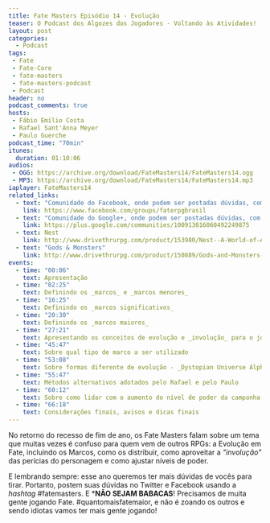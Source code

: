 ```yaml
---
title: Fate Masters Episódio 14 - Evolução
teaser: O Podcast dos Algozes dos Jogadores - Voltando às Atividades!
layout: post
categories:
  - Podcast
tags:
 - Fate
 - Fate-Core
 - fate-masters
 - fate-masters-podcast
 - Podcast
header: no
podcast_comments: true 
hosts:
 - Fábio Emilio Costa
 - Rafael Sant'Anna Meyer
 - Paulo Guerche
podcast_time: "70min"
itunes:
  duration: 01:10:06
audios:
 - OGG: https://archive.org/download/FateMasters14/FateMasters14.ogg
 - MP3: https://archive.org/download/FateMasters14/FateMasters14.mp3
iaplayer: FateMasters14
related_links:
  - text: "Comunidade do Facebook, onde podem ser postadas dúvidas, com a _hashtag_ #fatemasters"
    link: https://www.facebook.com/groups/faterpgbrasil
  - text: "Comunidade do Google+, onde podem ser postadas dúvidas, com a _hashtag_ #fatemasters"
    link: https://plus.google.com/communities/100913016060492249875
  - text: Nest
    link: http://www.drivethrurpg.com/product/153980/Nest--A-World-of-Adventure-for-Fate-Core
  - text: "Gods & Monsters"
    link: http://www.drivethrurpg.com/product/150889/Gods-and-Monsters--A-World-of-Adventure-for-Fate-Core
events:
  - time: "00:06"
    text: Apresentação 
  - time: "02:25"
    text: Definindo os _marcos_ e _marcos menores_
  - time: "16:25"
    text: Definindo os _marcos significativos_
  - time: "20:30"
    text: Definindo os _marcos maiores_
  - time: "27:21"
    text: Apresentando os conceitos de evolução e _involução_ para o jogador veterano
  - time: "45:47"
    text: Sobre qual tipo de marco a ser utilizado
  - time: "53:08"
    text: Sobre formas diferente de evolução - _Dystopian Universe Alpha Playtest_ e _Nest_
  - time: "55:47"
    text: Métodos alternativos adotados pelo Rafael e pelo Paulo
  - time: "60:12"
    text: Sobre como lidar com o aumento do nível de poder da campanha
  - time: "66:18"
    text: Considerações finais, avisos e dicas finais
---
```


No retorno do recesso de fim de ano, os Fate Masters falam sobre um tema que muitas vezes é confuso para quem vem de outros RPGs: a Evolução em Fate, incluindo os Marcos, como os distribuir, como aproveitar a _"involução"_ das perícias do personagem e como ajustar níveis de poder.

E lembrando sempre: esse ano queremos ter mais dúvidas de vocês para tirar. Portanto, postem suas dúvidas no Twitter e Facebook usando a _hashtag_ #fatemasters. E ***NÃO SEJAM BABACAS**! Precisamos de muita gente jogando Fate. #quantomaisfatemaior, e não é zoando os outros e sendo idiotas vamos ter mais gente jogando!
